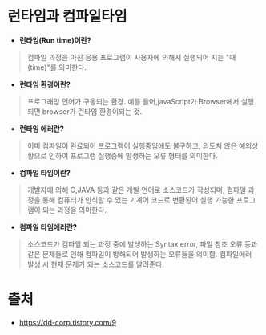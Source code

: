 # 런타임과 컴파일타임

* **런타임(Run time)이란?**
> 컴파일 과정을 마친 응용 프로그램이 사용자에 의해서 실행되어 지는 "때(time)"를 의미한다.

* **런타임 환경이란?**
> 프로그래밍 언어가 구동되는 환경.
> 예를 들어,javaScript가 Browser에서 실행되면 browser가 런타임 환경이되는 것.

* **런타임 에러란?**
> 이미 컴파일이 완료되어 프로그램이 실행중임에도 불구하고, 의도치 않은 예외상황으로 인하여 프로그램 실행중에 발생하는 오류 형태를 의미한다.

* **컴파일 타임이란?**
> 개발자에 의해 C,JAVA 등과 같은 개발 언어로 소스코드가 작성되며, 컴파일 과정을 통해 컴퓨터가 인식할 수 있는 기계어 코드로 변환된어 실행 가능한 프로그램이 되는 과정을 의미한다.

* **컴파일 타임에러란?**
> 소스코드가 컴파일 되는 과정 중에 발생하는 Syntax error, 파일 참조 오류 등과 같은 문제들로 인해 컴파일이 방해되어 발생하는 오류들을 의미함.
> 컴파일에러 발생 시 현재 문제가 되는 소스코드를 알려준다.

# 출처
* https://dd-corp.tistory.com/9
